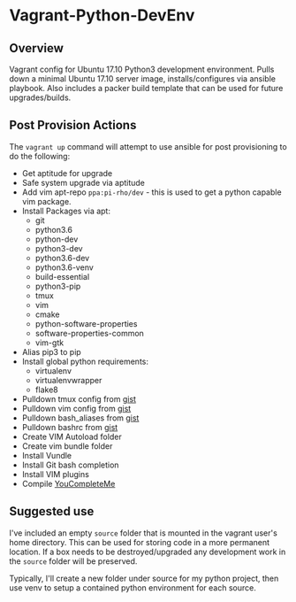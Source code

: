 # Vagrant-Python-DevEnv

## Overview

Vagrant config for Ubuntu 17.10 Python3 development environment. Pulls down a minimal Ubuntu 17.10 server image, installs/configures via ansible playbook. Also includes a packer build template that can be used for future upgrades/builds.

## Post Provision Actions

The `vagrant up` command will attempt to use ansible for post provisioning to do the following:

* Get aptitude for upgrade
* Safe system upgrade via aptitude
* Add vim apt-repo `ppa:pi-rho/dev` - this is used to get a python capable vim package.
* Install Packages via apt:
  * git
  * python3.6
  * python-dev
  * python3-dev
  * python3.6-dev
  * python3.6-venv
  * build-essential
  * python3-pip
  * tmux
  * vim
  * cmake
  * python-software-properties
  * software-properties-common
  * vim-gtk
* Alias pip3 to pip
* Install global python requirements:
  * virtualenv
  * virtualenvwrapper
  * flake8
* Pulldown tmux config from [gist](https://gist.githubusercontent.com/pezhore/23a8fa5174f59c7b56d70ff7cf02c372/raw/.tmux.conf)
* Pulldown vim config from [gist](https://gist.githubusercontent.com/pezhore/9e4a1333ac82a8bf41d9d529a3c4a88f/raw/.vimrc)
* Pulldown bash\_aliases from [gist](https://gist.githubusercontent.com/pezhore/8f2bb97cecd2bc18e987a9fcafc6de33/raw/.bash_aliases)
* Pulldown bashrc from [gist](https://gist.githubusercontent.com/pezhore/795d66c0cc628d184fc43c9f9889b8d3/raw/.bashrc)
* Create VIM Autoload folder
* Create vim bundle folder
* Install Vundle
* Install Git bash completion
* Install VIM plugins
* Compile [YouCompleteMe](http://valloric.github.io/YouCompleteMe/)

## Suggested use

I've included an empty `source` folder that is mounted in the vagrant user's home directory. This can be used for storing code in a more permanent location. If a box needs to be destroyed/upgraded any development work in the `source` folder will be preserved.

Typically, I'll create a new folder under source for my python project, then use venv to setup a contained python environment for each source.
